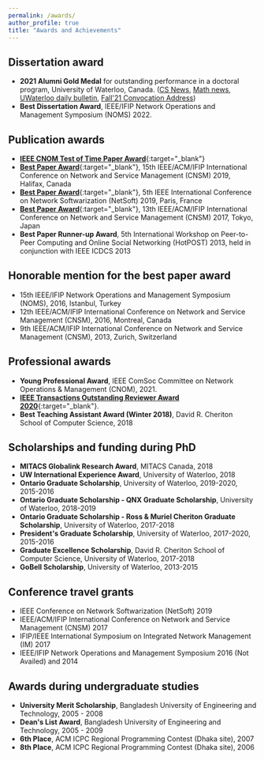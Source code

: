 ```yaml
---
permalink: /awards/
author_profile: true
title: "Awards and Achievements"
---
```

## Dissertation award
- **2021 Alumni Gold Medal** for outstanding performance in a doctoral program, University of Waterloo, Canada. ([CS News](https://cs.uwaterloo.ca/news/shihab-r-chowdhury-awarded-2021-alumni-gold-medal), [Math news](https://uwaterloo.ca/math/news/computer-science-phd-graduate-shihab-chowdhury-wins-2021), [UWaterloo daily bulletin](https://uwaterloo.ca/daily-bulletin/2021-10-22#shihab-chowdhury-awarded-2021-alumni-gold-medal), [Fall'21 Convocation Address](https://youtu.be/YqKvx0LdzxM?t=2152))
- **Best Dissertation Award**, IEEE/IFIP Network Operations and Management Symposium (NOMS) 2022.

## Publication awards 
- [**IEEE CNOM Test of Time Paper Award**](https://cnom.committees.comsoc.org/cnom-test-of-time-paper-award/){:target="_blank"}
- [**Best Paper Award**](https://cs.uwaterloo.ca/news/team-systems-and-networking-researchers-wins-best-paper){:target="_blank"}, 15th IEEE/ACM/IFIP International Conference on Network and Service Management (CNSM) 2019, Halifax, Canada
- [**Best Paper Award**](https://cs.uwaterloo.ca/news/raouf-boutaba-and-his-graduate-students-win-best-paper){:target="_blank"}, 5th IEEE International Conference on Network Softwarization (NetSoft) 2019, Paris, France
- [**Best Paper Award**](https://cs.uwaterloo.ca/news/professor-raouf-boutaba-postdocs-graduate-students-and){:target="_blank"}, 13th IEEE/ACM/IFIP International Conference on Network and Service Management (CNSM) 2017, Tokyo, Japan
- **Best Paper Runner-up Award**, 5th International Workshop on Peer-to-Peer Computing and Online Social Networking (HotPOST) 2013, held in conjunction with IEEE ICDCS 2013

## Honorable mention for the best paper award 
- 15th IEEE/IFIP Network Operations and Management Symposium (NOMS), 2016, Istanbul, Turkey
- 12th IEEE/ACM/IFIP International Conference on Network and Service Management (CNSM), 2016, Montreal, Canada
- 9th IEEE/ACM/IFIP International Conference on Network and Service Management (CNSM), 2013, Zurich, Switzerland

## Professional awards
-  **Young Professional Award**, IEEE ComSoc Committee on Network Operations &amp; Management (CNOM), 2021.
- [**IEEE Transactions Outstanding Reviewer Award 2020**](https://ieeexplore.ieee.org/stamp/stamp.jsp?tp=&arnumber=9374864){:target="_blank"}.
- **Best Teaching Assistant Award (Winter 2018)**, David R. Cheriton School of Computer Science, 2018

## Scholarships and funding during PhD 
- **MITACS Globalink Research Award**, MITACS Canada, 2018
- **UW International Experience Award**, University of Waterloo, 2018
- **Ontario Graduate Scholarship**, University of Waterloo, 2019-2020, 2015-2016
- **Ontario Graduate Scholarship - QNX Graduate Scholarship**, University of Waterloo, 2018-2019
- **Ontario Graduate Scholarship - Ross & Muriel Cheriton Graduate Scholarship**, University of Waterloo, 2017-2018
- **President's Graduate Scholarship**, University of Waterloo, 2017-2020, 2015-2016
- **Graduate Excellence Scholarship**, David R. Cheriton School of Computer Science, University of Waterloo, 2017-2018
- **GoBell Scholarship**, University of Waterloo, 2013-2015

## Conference travel grants
- IEEE Conference on Network Softwarization (NetSoft) 2019
- IEEE/ACM/IFIP International Conference on Network and Service Management (CNSM) 2017
- IFIP/IEEE International Symposium on Integrated Network Management (IM) 2017
- IEEE/IFIP Network Operations and Management Symposium 2016 (Not Availed) and 2014

## Awards during undergraduate studies
- **University Merit Scholarship**, Bangladesh University of Engineering and Technology, 2005 - 2008
- **Dean's List Award**, Bangladesh University of Engineering and Technology, 2005 - 2009
- **6th Place**, ACM ICPC Regional Programming Contest (Dhaka site), 2007
- **8th Place**, ACM ICPC Regional Programming Contest (Dhaka site), 2006
